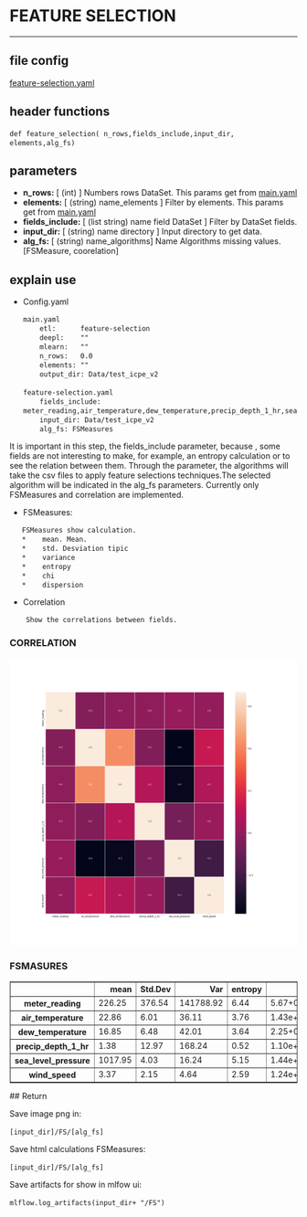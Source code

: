 # FEATURE SELECTION
---
## file config
[feature-selection.yaml](../Config/feature-selection.yaml)

## header functions

~~~
def feature_selection( n_rows,fields_include,input_dir, elements,alg_fs)
~~~
## parameters
*   **n_rows:**         [ (int) ] Numbers rows DataSet. This params get from [main.yaml](main.yaml)
*   **elements:**       [ (string) name_elements ] Filter by elements. This params get from [main.yaml](main.yaml)
*   **fields_include:** [ (list string) name field DataSet ] Filter by DataSet fields.
*   **input_dir:**      [ (string) name directory ] Input directory to get data.
*   **alg_fs:**    [ (string) name_algorithms] Name Algorithms missing values. [FSMeasure, coorelation]

## explain use 
*   Config.yaml 

    ~~~
    main.yaml
        etl:      feature-selection
        deepl:    ""
        mlearn:   ""
        n_rows:   0.0
        elements: ""
        output_dir: Data/test_icpe_v2

    feature-selection.yaml
        fields_include: meter_reading,air_temperature,dew_temperature,precip_depth_1_hr,sea_level_pressure,wind_speed
        input_dir: Data/test_icpe_v2
        alg_fs: FSMeasures
    ~~~

It is important in this step, the fields_include parameter, because , some fields are not interesting to make, for example, an entropy calculation or to see the relation between them. Through the parameter, the algorithms will take the csv files to apply feature selections techniques.The selected algorithm will be indicated in the alg_fs parameters. Currently only FSMeasures and correlation are implemented.

- FSMeasures:
~~~
   FSMeasures show calculation. 
   *    mean. Mean.
   *    std. Desviation tipic
   *    variance
   *    entropy
   *    chi
   *    dispersion
~~~

- Correlation
~~~
    Show the correlations between fields.
~~~

### CORRELATION 
![example temporal serie, line graph](img/correlation.png)

### FSMASURES
<table border="1" class="dataframe">
  <thead>
    <tr style="text-align: right;">
      <th></th>
      <th>mean</th>
      <th>Std.Dev</th>
      <th>Var</th>
      <th>entropy</th>
      <th>chi</th>
      <th>dispersion</th>
    </tr>
  </thead>
  <tbody>
    <tr>
      <th>meter_reading</th>
      <td>226.25</td>
      <td>376.54</td>
      <td>141788.92</td>
      <td>6.44</td>
      <td>5.67+08</td>
      <td>89.44</td>
    </tr>
    <tr>
      <th>air_temperature</th>
      <td>22.86</td>
      <td>6.01</td>
      <td>36.11</td>
      <td>3.76</td>
      <td>1.43e+06</td>
      <td>1.12</td>
    </tr>
    <tr>
      <th>dew_temperature</th>
      <td>16.85</td>
      <td>6.48</td>
      <td>42.01</td>
      <td>3.64</td>
      <td>2.25+06</td>
      <td>1.81</td>
    </tr>
    <tr>
      <th>precip_depth_1_hr</th>
      <td>1.38</td>
      <td>12.97</td>
      <td>168.24</td>
      <td>0.52</td>
      <td>1.10e+08</td>
      <td>2.29</td>
    </tr>
    <tr>
      <th>sea_level_pressure</th>
      <td>1017.95</td>
      <td>4.03</td>
      <td>16.24</td>
      <td>5.15</td>
      <td>1.44e+04</td>
      <td>1.03</td>
    </tr>
    <tr>
      <th>wind_speed</th>
      <td>3.37</td>
      <td>2.15</td>
      <td>4.64</td>
      <td>2.59</td>
      <td>1.24e+06</td>
      <td>1.42</td>
    </tr>
  </tbody>
</table>
## Return

Save image png in:

`[input_dir]/FS/[alg_fs]`

Save html calculations FSMeasures:

`[input_dir]/FS/[alg_fs]`

Save artifacts for show in mlfow ui:

 `mlflow.log_artifacts(input_dir+ "/FS")`

